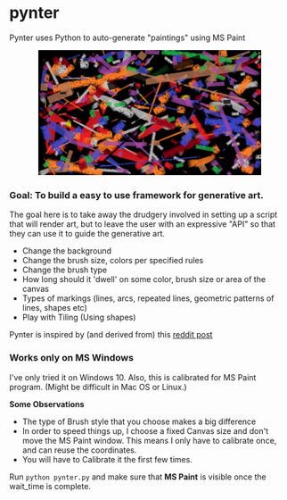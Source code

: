 # pynter
Pynter uses Python to auto-generate "paintings" using MS Paint

<p align="center">
  <img src="gallery/random1_black_bg.png" width="400" title="Sample random image generated by pynter">
</p>


### Goal: To build a easy to use framework for generative art.

The goal here is to take away the drudgery involved in setting up a script that will render art, but to leave the user with an expressive "API" so that they can use it to guide the generative art.


- Change the background
- Change the brush size, colors per specified rules
- Change the brush type
- How long should it 'dwell' on some color, brush size or area of the canvas
- Types of markings (lines, arcs, repeated lines, geometric patterns of lines, shapes etc)
- Play with Tiling (Using shapes)


Pynter is inspired by (and derived from) this [reddit post](https://www.reddit.com/r/Python/comments/ebjgvl/i_wrote_a_program_that_doodles_things_in_ms_paint/)

### Works only on MS Windows
I've only tried it on Windows 10. Also, this is calibrated for MS Paint program. (Might be difficult in Mac OS or Linux.)

**Some Observations**
- The type of Brush style that you choose makes a big difference
- In order to speed things up, I choose a fixed Canvas size and don't move the MS Paint window. This means I only have to calibrate once, and can reuse the coordinates.
- You will have to Calibrate it the first few times.

Run `python pynter.py` and make sure that **MS Paint** is visible once the wait_time is complete.